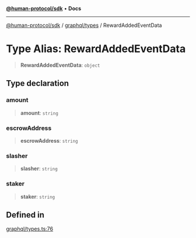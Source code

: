 [**@human-protocol/sdk**](../../../README.md) • **Docs**

***

[@human-protocol/sdk](../../../modules.md) / [graphql/types](../README.md) / RewardAddedEventData

# Type Alias: RewardAddedEventData

> **RewardAddedEventData**: `object`

## Type declaration

### amount

> **amount**: `string`

### escrowAddress

> **escrowAddress**: `string`

### slasher

> **slasher**: `string`

### staker

> **staker**: `string`

## Defined in

[graphql/types.ts:76](https://github.com/humanprotocol/human-protocol/blob/315621d29556c3d3b13e74878918ae7207cff23e/packages/sdk/typescript/human-protocol-sdk/src/graphql/types.ts#L76)
